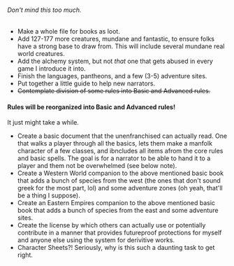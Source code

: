 ###### Don't mind this too much.

* Make a whole file for books as loot.
* Add 127-177 more creatures, mundane and fantastic, to ensure folks have a strong base to draw from. This will include several mundane real world creatures.
* Add the alchemy system, but not *that* one that gets abused in every game I introduce it into.
* Finish the languages, pantheons, and a few (3-5) adventure sites.
* Put together a little guide to help new narrators.
* ~~Contemplate division of some rules into Basic and Advanced rules.~~

#### Rules will be reorganized into Basic and Advanced rules!
It just might take a while.

* Create a basic document that the unenfranchised can actually read. One that walks a player through all the basics, lets them make a manfolk character of a few classes, and ibncludes all items afrom the core rules and basic spells. The goal is for a narrator to be able to hand it to a player and them not be overwhelmed (see below note).
* Create a Western World companion to the above mentioned basic book that adds a bunch of species from the west (the ones that don't sound greek for the most part, lol) and some adventure zones (oh yeah, that'll be a thing I suppose).
* Create an Eastern Empires companion to the above mentioned basic book that adds a bunch of species from the east and some adventure sites.
* Create the license by which others can actually use or potentially contribute in a manner that provides futureproof protections for myself and anyone else using the system for derivitive works.
* Character Sheets?! Seriously, why is this such a daunting task to get right.
